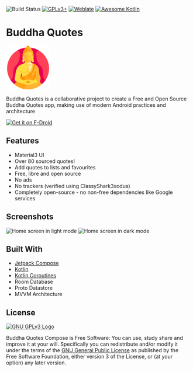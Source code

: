 ![Build Status](https://github.com/bandev/buddha-quotes/actions/workflows/android.yml/badge.svg) [![GPLv3+](https://img.shields.io/badge/license-GPL--3.0+-informational)](https://github.com/BanDev/Buddha-Quotes/blob/main/LICENSE.md) [![Weblate](https://img.shields.io/weblate/progress/buddha-quotes)](https://hosted.weblate.org/engage/buddha-quotes) [![Awesome Kotlin](https://kotlin.link/awesome-kotlin.svg)](https://github.com/KotlinBy/awesome-kotlin)
# Buddha Quotes

<img alt="Buddha Quotes logo" src="assets/buddha.svg" width="120"/>

Buddha Quotes is a collaborative project to create a Free and Open Source Buddha Quotes app, making use of modern Android practices and architecture

[<img src="https://fdroid.gitlab.io/artwork/badge/get-it-on.png" alt="Get it on F-Droid" height="80" />](https://f-droid.org/packages/org.bandev.buddhaquotes)

## Features

* Material3 UI
* Over 80 sourced quotes!
* Add quotes to lists and favourites
* Free, libre and open source
* No ads
* No trackers (verified using ClassyShark3xodus)
* Completely open-source - no non-free dependencies like Google services

## Screenshots

<img alt="Home screen in light mode" src="https://github.com/BanDev/BuddhaQuotes/assets/74878137/7055806d-0e36-4371-a567-5195a1e05030" height="750"/>
<img alt="Home screen in dark mode" src="https://github.com/BanDev/BuddhaQuotes/assets/74878137/0cef1891-248d-4ea1-8525-d55523146632" height="750"/>

## Built With

* [Jetpack Compose](https://developer.android.com/jetpack/compose)
* [Kotlin](https://kotlinlang.org/)
* [Kotlin Coroutines](https://github.com/Kotlin/kotlinx.coroutines)
* Room Database
* Proto Datastore
* MVVM Architecture

## License
[![GNU GPLv3 Logo](https://www.gnu.org/graphics/gplv3-127x51.png)](http://www.gnu.org/licenses/gpl-3.0.en.html)

Buddha Quotes Compose is Free Software: You can use, study share and improve it at your will. Specifically you can redistribute and/or modify it under the terms of the [GNU General Public License](http://www.gnu.org/licenses/gpl-3.0.en.html) as published by the Free Software Foundation, either version 3 of the License, or (at your option) any later version.
